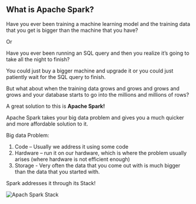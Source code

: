 ## What is Apache Spark?

Have you ever been training a machine learning model and the training data that you get is bigger than the machine that you have?

Or

Have you ever been running an SQL query and then you realize it’s going to take all the night to finish?

You could just buy a bigger machine and upgrade it or you could just patiently wait for the SQL query to finish.

But what about when the training data grows and grows and grows and grows and your database starts to go into the millions and millions of rows?

A great solution to this is **Apache Spark!**

Apache Spark takes your big data problem and gives you a much quicker and more affordable solution to it.

Big data Problem:

1.	Code – Usually we address it using some code
2.	Hardware – run it on our hardware, which is where the problem usually arises (where hardware is not efficient enough)
3.	Storage  - Very often the data that you come out with is much bigger than the data that you started with.

Spark addresses it through its Stack!

![Apach Spark Stack](https://kevinli-webbertech.github.io/blog/images/big_data/spark/ApacheSparkStack.png)



